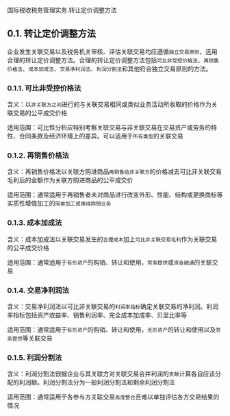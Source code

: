 国际税收税务管理实务.转让定价调整方法

## 0.1. 转让定价调整方法

企业发生关联交易以及税务机关审核、评估关联交易均应遵循`独立交易原则`，选用合理的转让定价调整方法。合理的转让定价调整方法包括`可比非受控价格法`、`再销售价格法`、`成本加成法`、`交易净利润法`、`利润分割法`和其他符合独立交易原则的方法。

### 0.1.1. 可比非受控价格法

含义：以`非关联方之间`进行的与关联交易相同或类似业务活动所收取的价格作为关联交易的公平成交价格

适用范围：可比性分析应特别考察关联交易与非关联交易在交易资产或劳务的特性、合同条款及经济环境上的差异。可以适用于`所有类型`的关联交易

### 0.1.2. 再销售价格法

含义：再销售价格法以关联方购进商品`再销售给非关联方`的价格减去可比非关联交易毛利后的金额作为关联方购进商品的公平成交价

适用范围：通常适用于再销售者未对商品进行改变外形、性能、结构或更换商标等实质性增值加工的`简单加工或单纯购销业务`

### 0.1.3. 成本加成法

含义：成本加成法以关联交易发生的`合理成本`加上`可比非关联交易毛利`作为关联交易的公平成交价格

适用范围：通常适用于`有形资产`的购销、转让和使用，`劳务提供`或`资金融通`的关联交易

### 0.1.4. 交易净利润法

含义：交易净利润法以可比非关联交易的`利润率指标`确定关联交易的净利润。利润率指标包括资产收益率、销售利润率、完全成本加成率、贝里比率等

适用范围：通常适用于`有形资产`的购销、转让和使用，`无形资产`的转让和使用以及`劳务提供`等关联交易

### 0.1.5. 利润分割法

含义：利润分割法很据企业与其关联方对关联交易合并利润的`贡献`计算各自应该分配的利润额。利润分割法分为一般利润分割法和剩余利润分割法

适用范围：通常适用于各参与方关联交易`高度整合`且难以单独评估各方交易结果的情况
